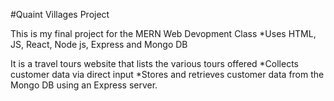 #Quaint Villages Project

This is my  final project for  the MERN Web Devopment Class
*Uses HTML,  JS,  React, Node js,  Express and Mongo DB

It is a travel tours website that lists the various tours offered 
*Collects customer data via direct input 
*Stores and retrieves customer data from the Mongo DB using an Express server.   
